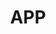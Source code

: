 ---
layout: null
title: 'APP'
header-img: "http://o6ledomfy.bkt.clouddn.com/2017-05-19-7b13d625065727.5634ec5bacfbd.jpg"
category: App
permalink: /App/
---